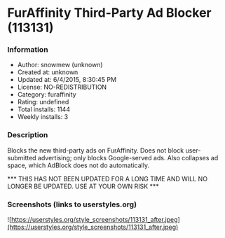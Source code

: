 # FurAffinity Third-Party Ad Blocker (113131)

### Information
- Author: snowmew (unknown)
- Created at: unknown
- Updated at: 6/4/2015, 8:30:45 PM
- License: NO-REDISTRIBUTION
- Category: furaffinity
- Rating: undefined
- Total installs: 1144
- Weekly installs: 3


### Description
Blocks the new third-party ads on FurAffinity. Does not block user-submitted advertising; only blocks Google-served ads. Also collapses ad space, which AdBlock does not do automatically.

*** THIS HAS NOT BEEN UPDATED FOR A LONG TIME AND WILL NO LONGER BE UPDATED. USE AT YOUR OWN RISK ***


### Screenshots (links to userstyles.org)
![https://userstyles.org/style_screenshots/113131_after.jpeg](https://userstyles.org/style_screenshots/113131_after.jpeg)


